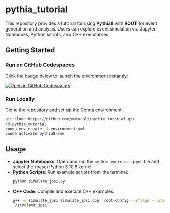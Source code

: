 # pythia_tutorial

This repository provides a tutorial for using **Pythia8** with **ROOT** for event generation and analysis. Users can explore event simulation via Jupyter Notebooks, Python scripts, and C++ executables.

## Getting Started

### Run on GitHub Codespaces
Click the badge below to launch the environment instantly:

[![Open in GitHub Codespaces](https://github.com/codespaces/badge.svg)](https://codespaces.new/matonoli/pythia_tutorial?quickstart=1)

### Run Locally
Clone the repository and set up the Conda environment:

```bash
git clone https://github.com/matonoli/pythia_tutorial.git
cd pythia_tutorial
conda env create -f environment.yml
conda activate pythia8-env
```

## Usage

- **Jupyter Notebooks**: Open and run the `pythia_exercise.ipynb` file and select the (base) Python 3.10.6 kernel
- **Python Scripts**: Run example scripts from the terminal:
  ```bash
  python simulate_jpsi.py
  ```
- **C++ Code**: Compile and execute C++ examples:
  ```bash
  g++ -o simulate_jpsi simulate_jpsi.cpp `root-config --cflags --libs` -I$PYTHIA8/include -L$PYTHIA8/lib -lpythia8
  ./simulate_jpsi
  ```

